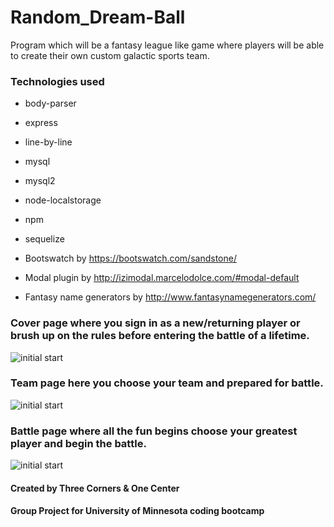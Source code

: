 # Random_Dream-Ball
Program which will be a fantasy league like game where players will be able to create their own custom galactic sports team. 

### Technologies used
- body-parser
- express
- line-by-line
- mysql
- mysql2
- node-localstorage
- npm
- sequelize

- Bootswatch by https://bootswatch.com/sandstone/
- Modal plugin by http://izimodal.marcelodolce.com/#modal-default
- Fantasy name generators by http://www.fantasynamegenerators.com/


### Cover page where you sign in as a new/returning player or brush up on the rules before entering the battle of a lifetime.  
![initial start](/screenshots/coverscreen.png)


### Team page here you choose your team and prepared for battle.
![initial start](/screenshots/teamEdit.png)


### Battle page where all the fun begins choose your greatest player and begin the battle.
![initial start](/screenshots/Battle.png)


#### Created by Three Corners & One Center 
#### Group Project for University of Minnesota coding bootcamp
